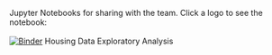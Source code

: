 Jupyter Notebooks for sharing with the team. 
Click a logo to see the notebook:
<br /><br />
[![Binder](https://mybinder.org/badge_logo.svg)](https://mybinder.org/v2/gh/stcybrdgs/Jupyter-Notebooks/master?filepath=housing_data_exploratory_analysis.ipynb)  Housing Data Exploratory Analysis
